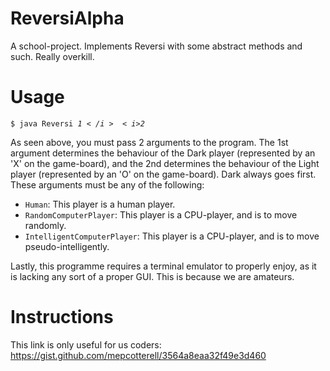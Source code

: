 # ReversiAlpha
A school-project.  Implements Reversi with some abstract methods and such.  Really overkill.  

# Usage
<code>$ java Reversi <i>$1</i> <i>$2</i></code>
<!--
<code>$ java Reversi [Human|RandomComputerPlayer|IntelligentComputerPlayer] [Human|RandomComputerPlayer|IntelligentComputerPlayer]</code> -->

As seen above, you must pass 2 arguments to the program.  The 1st argument determines the behaviour of the Dark player (represented by an 'X' on the game-board), and the 2nd determines the behaviour of the Light player (represented by an 'O' on the game-board).  Dark always goes first.  These arguments must be any of the following:  
* <code>Human</code>:  This player is a human player.  
* <code>RandomComputerPlayer</code>:  This player is a CPU-player, and is to move randomly.  
* <code>IntelligentComputerPlayer</code>:  This player is a CPU-player, and is to move pseudo-intelligently.  

Lastly, this programme requires a terminal emulator to properly enjoy, as it is lacking any sort of a proper GUI.  This is because we are amateurs.  

# Instructions
This link is only useful for us coders:  
https://gist.github.com/mepcotterell/3564a8eaa32f49e3d460
